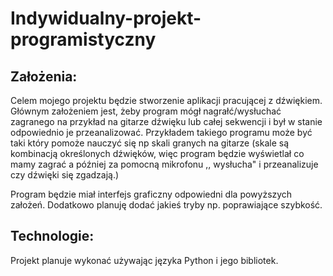# Indywidualny-projekt-programistyczny

## Założenia:
Celem mojego projektu będzie stworzenie aplikacji pracującej z dźwiękiem. Głównym założeniem jest, żeby program mógł nagrałć/wysłuchać zagranego na przykład na gitarze dźwięku lub całej sekwencji i był w stanie odpowiednio je przeanalizować. Przykładem takiego programu może być taki który pomoże nauczyć się np skali granych na gitarze (skale są kombinacją określonych dźwięków, więc program będzie wyświetlał co mamy zagrać a później za pomocną mikrofonu ,, wysłucha" i przeanalizuje czy dźwięki się zgadzają.)

Program będzie miał interfejs graficzny odpowiedni dla powyższych założeń. Dodatkowo planuję dodać jakieś tryby np. poprawiające szybkość.

## Technologie:
Projekt planuje wykonać używając języka Python i jego bibliotek.
